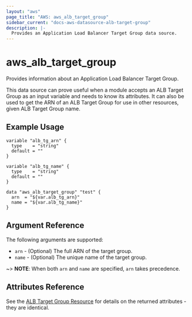 ```yaml
---
layout: "aws"
page_title: "AWS: aws_alb_target_group"
sidebar_current: "docs-aws-datasource-alb-target-group"
description: |-
  Provides an Application Load Balancer Target Group data source.
---
```


# aws\_alb\_target\_group

Provides information about an Application Load Balancer Target Group.

This data source can prove useful when a module accepts an ALB Target Group as an
input variable and needs to know its attributes. It can also be used to get the ARN of
an ALB Target Group for use in other resources, given ALB Target Group name.

## Example Usage

```hcl
variable "alb_tg_arn" {
  type    = "string"
  default = ""
}

variable "alb_tg_name" {
  type    = "string"
  default = ""
}

data "aws_alb_target_group" "test" {
  arn  = "${var.alb_tg_arn}"
  name = "${var.alb_tg_name}"
}
```

## Argument Reference

The following arguments are supported:

* `arn` - (Optional) The full ARN of the target group.
* `name` - (Optional) The unique name of the target group.

~> **NOTE**: When both `arn` and `name` are specified, `arn` takes precedence.

## Attributes Reference

See the [ALB Target Group Resource](/docs/providers/aws/r/alb_target_group.html) for details
on the returned attributes - they are identical.
